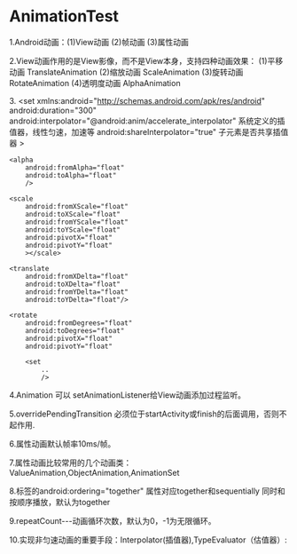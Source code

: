# AnimationTest

1.Android动画：(1)View动画  (2)帧动画 (3)属性动画

2.View动画作用的是View影像，而不是View本身，支持四种动画效果：
(1)平移动画 TranslateAnimation
(2)缩放动画 ScaleAnimation
(3)旋转动画 RotateAnimation
(4)透明度动画 AlphaAnimation

3.<?xml version="1.0" encoding="utf-8"?>
<set xmlns:android="http://schemas.android.com/apk/res/android"
    android:duration="300"
    android:interpolator="@android:anim/accelerate_interpolator"  系统定义的插值器，线性匀速，加速等
    android:shareInterpolator="true" 子元素是否共享插值器
    >

    <alpha
        android:fromAlpha="float"
        android:toAlpha="float"
        />

    <scale
        android:fromXScale="float"
        android:toXScale="float"
        android:fromYScale="float"
        android:toYScale="float"
        android:pivotX="float"
        android:pivotY="float"
        ></scale>

    <translate
        android:fromXDelta="float"
        android:toXDelta="float"
        android:fromYDelta="float"
        android:toYDelta="float"/>

    <rotate
        android:fromDegrees="float"
        android:toDegrees="float"
        android:pivotX="float"
        android:pivotY="float"

        <set
            ..
            />
</set>

4.Animation 可以 setAnimationListener给View动画添加过程监听。

5.overridePendingTransition 必须位于startActivity或finish的后面调用，否则不起作用.

6.属性动画默认帧率10ms/帧。

7.属性动画比较常用的几个动画类：ValueAnimation,ObjectAnimation,AnimationSet

8.<set>标签的android:ordering="together" 属性对应together和sequentially 同时和按顺序播放，默认为together

9.repeatCount---动画循环次数，默认为0，-1为无限循环。


10.实现非匀速动画的重要手段：Interpolator(插值器),TypeEvaluator（估值器）:


